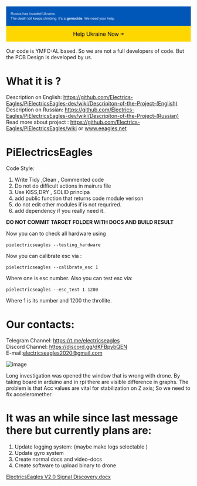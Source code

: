 [![SWUbanner](https://raw.githubusercontent.com/vshymanskyy/StandWithUkraine/main/banner2-direct.svg)](https://vshymanskyy.github.io/StandWithUkraine)

Our code is YMFC-AL based. So we are not a full developers of code. But the PCB Design is developed by us.

# What it is ?
Description on English: https://github.com/Electrics-Eagles/PiElectricsEagles-dev/wiki/Descripiton-of-the-Project-(English)  
Description on Russian: https://github.com/Electrics-Eagles/PiElectricsEagles-dev/wiki/Descripiton-of-the-Project-(Russian)  
Read more about project : https://github.com/Electrics-Eagles/PiElectricsEagles/wiki or www.eeagles.net  






# PiElectricsEagles

Code Style:

1) Write Tidy ,Clean , Commented code
2) Do not do difficult actions in main.rs file
3) Use KISS,DRY , SOLID principa
4) add public function that returns code module verison
5) do not edit other modules if is not requrired.
6) add dependency if you really need it.


**DO NOT COMMIT TARGET FOLDER WITH DOCS AND BUILD RESULT**





Now you can to check all hardware using 
```
pielectricseagles --testing_hardware 
```
Now you can calibrate esc via : 
```
pielectricseagles --calibrate_esc 1 
```
Where one is esc number.
Also you can test esc via:
```
pielectricseagles --esc_test 1 1200
```
Where 1 is its number and 1200 the throllite.




# Our contacts:
Telegram Channel: https://t.me/electricseagles  
Discord Channel: https://discord.gg/dKFBpybQEN  
E-mail:electricseagles2020@gmail.com



![image](https://user-images.githubusercontent.com/20460747/189099203-3d3414b5-c4b4-4147-88d8-fa95045313e2.png)

Long investigation was opened the window that is wrong with drone. By taking board in arduino and in rpi there are visible difference in graphs. The problem is that Acc values are vital for stabilization on Z axis; So we need to fix acceleromether.


# It was an while since last message there but currently plans are: 
1. Update logging system: (maybe make logs selectable )
2. Update gyro system
3. Create normal docs and video-docs 
4. Create software to upload binary to drone

[ElectricsEagles V2.0 Signal Discovery.docx](https://github.com/Electrics-Eagles/PiElectricsEagles-dev/files/10530505/ElectricsEagles.V2.0.Signal.Discovery.docx)

